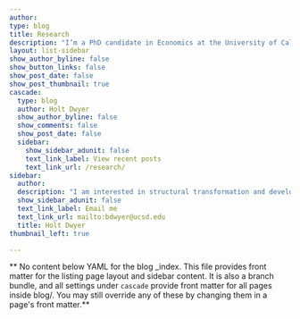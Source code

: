```yaml
---
author:
type: blog
title: Research
description: "I’m a PhD candidate in Economics at the University of California, San Diego, focusing on macroeconomics and development."
layout: list-sidebar
show_author_byline: false
show_button_links: false
show_post_date: false
show_post_thumbnail: true
cascade:
  type: blog
  author: Holt Dwyer
  show_author_byline: false
  show_comments: false
  show_post_date: false
  sidebar:
    show_sidebar_adunit: false
    text_link_label: View recent posts
    text_link_url: /research/
sidebar:
  author:
  description: "I am interested in structural transformation and development, with a focus on India and Indonesia. My current work deals with the impact of the Green Revolution on farm sizes in India, the effectiveness of forest regulation in Indonesia, and the effect of federal procurement on firm growth in the U.S.\n"
  show_sidebar_adunit: false
  text_link_label: Email me
  text_link_url: mailto:bdwyer@ucsd.edu
  title: Holt Dwyer
thumbnail_left: true

---
```


** No content below YAML for the blog _index. This file provides front matter for the listing page layout and sidebar content. It is also a branch bundle, and all settings under `cascade` provide front matter for all pages inside blog/. You may still override any of these by changing them in a page's front matter.**
